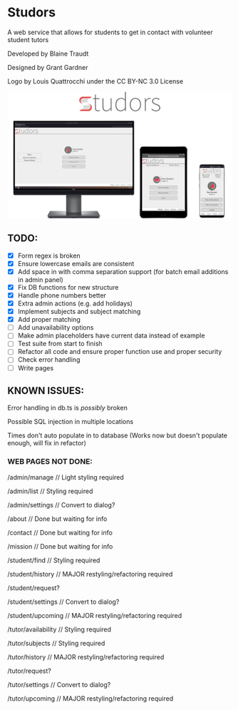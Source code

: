 # Studors

A web service that allows for students to get in contact with volunteer student tutors

Developed by Blaine Traudt

Designed by Grant Gardner

Logo by Louis Quattrocchi under the CC BY-NC 3.0 License

![Studors Scalability Photo](public/img/scalability.png)

## TODO:

- [x] Form regex is broken
- [x] Ensure lowercase emails are consistent
- [x] Add space in with comma separation support (for batch email additions in admin panel)
- [x] Fix DB functions for new structure
- [x] Handle phone numbers better
- [x] Extra admin actions (e.g. add holidays)
- [x] Implement subjects and subject matching
- [x] Add proper matching
- [ ] Add unavailability options
- [ ] Make admin placeholders have current data instead of example
- [ ] Test suite from start to finish
- [ ] Refactor all code and ensure proper function use and proper security
- [ ] Check error handling
- [ ] Write pages

## KNOWN ISSUES:

Error handling in db.ts is _possibly_ broken

Possible SQL injection in multiple locations

Times don't auto populate in to database (Works now but doesn't populate enough, will fix in refactor)

### WEB PAGES NOT DONE:

/admin/manage // Light styling required

/admin/list // Styling required

/admin/settings // Convert to dialog?

/about // Done but waiting for info

/contact // Done but waiting for info

/mission // Done but waiting for info

/student/find // Styling required

/student/history // MAJOR restyling/refactoring required

/student/request?

/student/settings // Convert to dialog?

/student/upcoming // MAJOR restyling/refactoring required

/tutor/availability // Styling required

/tutor/subjects // Styling required

/tutor/history // MAJOR restyling/refactoring required

/tutor/request?

/tutor/settings // Convert to dialog?

/tutor/upcoming // MAJOR restyling/refactoring required
